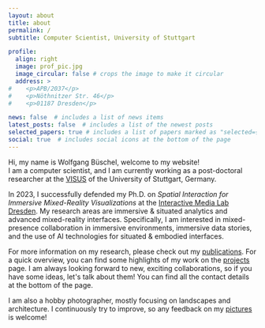 ```yaml
---
layout: about
title: about
permalink: /
subtitle: Computer Scientist, University of Stuttgart

profile:
  align: right
  image: prof_pic.jpg
  image_circular: false # crops the image to make it circular
  address: >
#    <p>APB/2037</p>
#    <p>Nöthnitzer Str. 46</p>
#    <p>01187 Dresden</p>

news: false  # includes a list of news items
latest_posts: false  # includes a list of the newest posts
selected_papers: true # includes a list of papers marked as "selected={true}"
social: true  # includes social icons at the bottom of the page
---
```


Hi, my name is Wolfgang Büschel, welcome to my website!  
I am a computer scientist, and I am currently working as a post-doctoral researcher at the [VISUS](https://www.visus.uni-stuttgart.de) of the University of Stuttgart, Germany.

In 2023, I successfully defended my Ph.D. on _Spatial Interaction for Immersive Mixed-Reality Visualizations_ at the [Interactive Media Lab Dresden](https://imld.de). My research areas are immersive & situated analytics and advanced mixed-reality interfaces. Specifically, I am interested in mixed-presence collaboration in immersive environments, immersive data stories, and the use of AI technologies for situated & embodied interfaces.

For more information on my research, please check out my [publications](/publications). For a quick overview, you can find some highlights of my work on the [projects](/projects) page. I am always looking forward to new, exciting collaborations, so if you have some ideas, let's talk about them! You can find all the contact details at the bottom of the page.

I am also a hobby photographer, mostly focusing on landscapes and architecture. I continuously try to improve, so any feedback on my [pictures](/projects#photos) is welcome!
